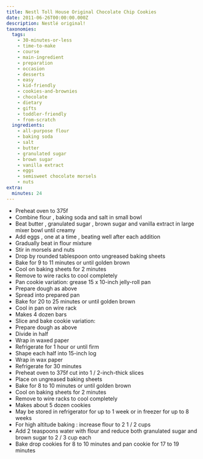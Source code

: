 ```yaml
---
title: Nestl Toll House Original Chocolate Chip Cookies
date: 2011-06-26T00:00:00.000Z
description: Nestlé original!
taxonomies:
  tags:
    - 30-minutes-or-less
    - time-to-make
    - course
    - main-ingredient
    - preparation
    - occasion
    - desserts
    - easy
    - kid-friendly
    - cookies-and-brownies
    - chocolate
    - dietary
    - gifts
    - toddler-friendly
    - from-scratch
  ingredients:
    - all-purpose flour
    - baking soda
    - salt
    - butter
    - granulated sugar
    - brown sugar
    - vanilla extract
    - eggs
    - semisweet chocolate morsels
    - nuts
extra:
  minutes: 24
---
```

 - Preheat oven to 375f
 - Combine flour , baking soda and salt in small bowl
 - Beat butter , granulated sugar , brown sugar and vanilla extract in large mixer bowl until creamy
 - Add eggs , one at a time , beating well after each addition
 - Gradually beat in flour mixture
 - Stir in morsels and nuts
 - Drop by rounded tablespoon onto ungreased baking sheets
 - Bake for 9 to 11 minutes or until golden brown
 - Cool on baking sheets for 2 minutes
 - Remove to wire racks to cool completely
 - Pan cookie variation: grease 15 x 10-inch jelly-roll pan
 - Prepare dough as above
 - Spread into prepared pan
 - Bake for 20 to 25 minutes or until golden brown
 - Cool in pan on wire rack
 - Makes 4 dozen bars
 - Slice and bake cookie variation:
 - Prepare dough as above
 - Divide in half
 - Wrap in waxed paper
 - Refrigerate for 1 hour or until firm
 - Shape each half into 15-inch log
 - Wrap in wax paper
 - Refrigerate for 30 minutes
 - Preheat oven to 375f cut into 1 / 2-inch-thick slices
 - Place on ungreased baking sheets
 - Bake for 8 to 10 minutes or until golden brown
 - Cool on baking sheets for 2 minutes
 - Remove to wire racks to cool completely
 - Makes about 5 dozen cookies
 - May be stored in refrigerator for up to 1 week or in freezer for up to 8 weeks
 - For high altitude baking : increase flour to 2 1 / 2 cups
 - Add 2 teaspoons water with flour and reduce both granulated sugar and brown sugar to 2 / 3 cup each
 - Bake drop cookies for 8 to 10 minutes and pan cookie for 17 to 19 minutes
